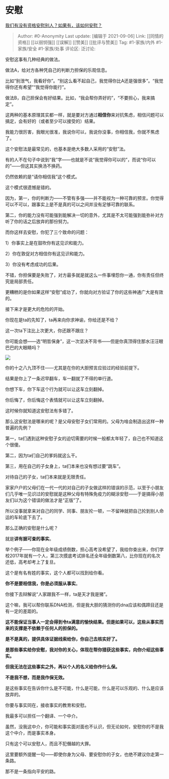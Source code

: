 # 安慰
[我们有没有资格安慰别人？如果有，该如何安慰？](https://www.zhihu.com/question/484883057/answer/2104662616)

> Author: #0-Anonymity
> Last update: [编辑于 2021-09-06]
> Link: [[同情的资格]] [[以弱悯强]] [[误解]] [[赞美]] [[批评与赞美]]
> Tag: #1-家族/内外 #1-家族/安全 #1-家族/处事
> 评论区:
> 泛讨论:

安慰这事有几种经典的做法。

做法A，给对方各种凭自己的判断力担保的乐观信息。

比如“别泄气，我看好你”。“别这么看不起自己，我觉得你比A还是强很多”。“我觉得你还有希望”“我觉得你能行”。

做法B，自己担保会有好结果。比如，“我会帮你弄好的”，“不要担心，我来搞定”。

这两种的基本原理其实都一样，就是要对方通过**相信你**来对抗焦虑，相信问题可以搞定，会有好的（或者至少可以接受的）结果。

我能力很厉害，我眼光很准，我说你可以，我说你没事，你相信我，你就不焦虑了。

这个安慰法是最常见的，也基本是绝大多数人采用的“安慰”法。

有的人不在句子中说到“我”字——也就是不说“我觉得你可以的”，而说“你可以的”——但这其实换汤不换药。

仍然依赖的是“请你相信我”这个模式。

这个模式很遗憾是错的。

因为，第一，你的判断力——不管有多强——并不能视为一种可靠的预言。你觉得可以不可以，跟事实上是不是真的可以之间并没有足够可靠的联系。

第二，你的能力没有可能强到能解决一切的意外，尤其是不太可能强到能弥补对方听了你的话之后放弃的那份努力。

而你这样去安慰，你犯了三个致命的问题：

1）你事实上是在鼓吹你有这见识和能力。

2）你在敦促对方相信你有这见识和能力。

3）你没有考虑成功的后果。

不错，你担保要是失败了，对方最多就是就这么一件事埋怨你一通，你有责任但终究是局部责任。

更糟糕的是你如果这样“安慰”成功了，你就向对方验证了你的这些神通广大是有效的。

接下来才是更大的危险的开始。

你现在是ta的先知了，ta再来向你求神谕，你给还是不给？

这一次ta下注比上次更大，你还跟不跟庄？

你可能会想——选“明哲保身”，这一次坚决不背书——但是你真顶得住那水汪汪眼巴巴的大眼睛吗？

![](https://pica.zhimg.com/50/v2-d8888ace9657a6b490fcfd5dadea43e9_720w.jpg?source=1940ef5c)

你的十之八九顶不住——尤其是在你的大胆预言应验过的经验前提下。

结果是你上了一条迟早翻车，车一翻就了不得的单行道。

你想下车，你下车这个行为就可以让这车立刻翻掉。

你后悔了，你后悔这个表情就可以让这车立刻翻掉。

这时候你就知道这安慰法有多错了。

那么这安慰法是哪来的呢？是父母安慰子女们常用的。父母为啥会制造出这样一种普遍的先例？

第一，ta们遇到这种安慰子女的迫切需要的时候一般都太年轻了，自己也不知道这个很傻。

第二，因为ta们自己的爹妈就这么干。

第三，用在自己的子女身上，ta们本来也没有想过要“跳车”。

对待自己的子女，ta们本来就是无限责任。

家家户户的父母们在一代一代的对自己的子女做这样的错误的示范，以至于小朋友们几乎唯一见识过的安慰就是这种父母有特殊免疫力的糊涂安慰——于是搞得小朋友们以为这个错误的做法才是“正版”了。

所以没事就拿来对自己的同学、同事、朋友抡一顿，一不留神就把自己抡到别人命运的车轮底下去了。

那么正确的安慰是什么呢？

就是**讲有据可查的事实**。

举个例子——你现在全年级成绩倒数，担心高考没希望了，我给你查出来，你们学校2017年就有一个人，第三次摸底考试排名还全年级倒数第八，比你现在的名次还低，高考却考上了复旦。

这个是有名有姓的事实，这个人都可以找到给你看。

**你不是要相信我，你是必须服从事实**。

你接下去辩解说“人家跟我不一样，ta是天才我是猪”。

这个嘛，我可以帮你联系DNA检测，但是我大胆的猜测你的dna应该和偶蹄目还是有一定的差距的。

**这不能保证当事人一定会得到令ta满意的愉快结果。但是如果可以，这些从事实而来的支撑是不依赖于任何人的担保的。**

**是不是真的，提供具体证据线索给你，你自己去核实好了。**

**是那些事实给你安慰，我对你的关心，体现在帮你猎获这些事实，向你介绍这些事实。**

**但我无法在这些事实之外，再以个人的名义给你作什么保。**

**不是我不想，而是我作保无效。**

是这些事实在告诉你什么是不可能，什么是可能，什么是可以乐观的、什么是应该放弃的。

你要与事实同在，接收事实的教育和安慰。

我最多可以担任一个翻译、一个中介。

虽然，没我这中介，你可能和事实面对面也不认识，但无论如何，安慰你的不是我这个中介，而是事实本身。

只有这个可以安慰人，而且不犯僭越的大罪。

这里要额外提醒一句——即使你身为父母、要安慰你的子女，也绝不建议你走第一条路。

那不是一条指向平安的路。
